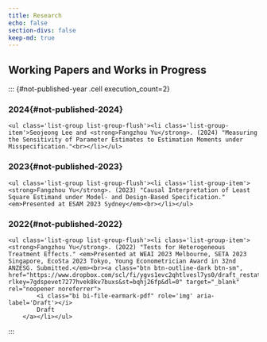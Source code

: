 ```yaml
---
title: Research
echo: false
section-divs: false
keep-md: true
---
```





<!-- ## Published -->

<!-- ```{python} -->
<!-- #| label: "published-year" -->
<!-- #| id: "published-year" -->
<!-- #| output: asis -->
<!-- for year in sorted(pub_strs["pubs"].keys(), reverse=True): -->
<!--     display(Markdown(f"### {year}" + "{#" + f"published-{year}" + "}")) -->
<!--     display(HTML( -->
<!--         "<ul class='list-group list-group-flush'>" + '\n'.join(pub_strs["pubs"][year]) + "</ul>" -->
<!--     )) -->
<!-- ``` -->

## Working Papers and Works in Progress

::: {#not-published-year .cell execution_count=2}
### 2024{#not-published-2024}

```{=html}
<ul class='list-group list-group-flush'><li class='list-group-item'>Seojeong Lee and <strong>Fangzhou Yu</strong>. (2024) "Measuring the Sensitivity of Parameter Estimates to Estimation Moments under Misspecification."<br></li></ul>
```

### 2023{#not-published-2023}

```{=html}
<ul class='list-group list-group-flush'><li class='list-group-item'><strong>Fangzhou Yu</strong>. (2023) "Causal Interpretation of Least Square Estimand under Model- and Design-Based Specification." <em>Presented at ESAM 2023 Sydney</em><br></li></ul>
```

### 2022{#not-published-2022}

```{=html}
<ul class='list-group list-group-flush'><li class='list-group-item'><strong>Fangzhou Yu</strong>. (2022) "Tests for Heterogeneous Treatment Effects." <em>Presented at WEAI 2023 Melbourne, SETA 2023 Singapore, EcoSta 2023 Tokyo, Young Econometrician Award in 32nd ANZESG. Submitted.</em><br><a class="btn btn-outline-dark btn-sm", href="https://www.dropbox.com/scl/fi/ygvs1evc2qhtlvesl7ys0/draft_restat.pdf?rlkey=7gdspevet7277hvek8kv7buxs&st=bqhj26fp&dl=0" target="_blank" rel="noopener noreferrer">
        <i class="bi bi-file-earmark-pdf" role='img' aria-label='Draft'></i>
        Draft
    </a></li></ul>
```

:::


